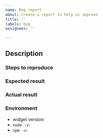 ```yaml
---
name: Bug report
about: Create a report to help us improve
title: ''
labels: bug
assignees: ''

---
```


<!-- Please fill out each section below -->

## Description

<!-- Describe the issue that you're seeing. -->

### Steps to reproduce

<!-- Clear steps describing how to reproduce the issue. Please link to a demo project if possible, this makes your issue _much_ easier to diagnose (seriously). -->

### Expected result

<!-- What should happen? -->

### Actual result

<!-- What happened. -->

### Environment
<!-- Please complete the following information -->

- widget version: 
- `node -v`:
- `npm -v`:

